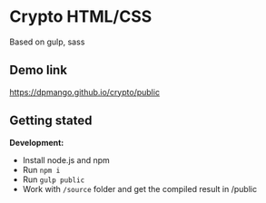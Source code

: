 # Crypto HTML/CSS
Based on gulp, sass

## Demo link
https://dpmango.github.io/crypto/public


## Getting stated
__Development:__
- Install node.js and npm
- Run `npm i`
- Run `gulp public`
- Work with `/source` folder and get the compiled result in /public
